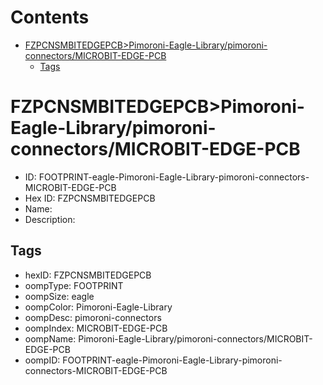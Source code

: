 



Contents
========

* [FZPCNSMBITEDGEPCB>Pimoroni-Eagle-Library/pimoroni-connectors/MICROBIT-EDGE-PCB](#fzpcnsmbitedgepcbpimoroni-eagle-librarypimoroni-connectorsmicrobit-edge-pcb)
	* [Tags](#tags)

# FZPCNSMBITEDGEPCB>Pimoroni-Eagle-Library/pimoroni-connectors/MICROBIT-EDGE-PCB

- ID: FOOTPRINT-eagle-Pimoroni-Eagle-Library-pimoroni-connectors-MICROBIT-EDGE-PCB
- Hex ID: FZPCNSMBITEDGEPCB
- Name: 
- Description: 

## Tags

- hexID: FZPCNSMBITEDGEPCB
- oompType: FOOTPRINT
- oompSize: eagle
- oompColor: Pimoroni-Eagle-Library
- oompDesc: pimoroni-connectors
- oompIndex: MICROBIT-EDGE-PCB
- oompName: Pimoroni-Eagle-Library/pimoroni-connectors/MICROBIT-EDGE-PCB
- oompID: FOOTPRINT-eagle-Pimoroni-Eagle-Library-pimoroni-connectors-MICROBIT-EDGE-PCB
